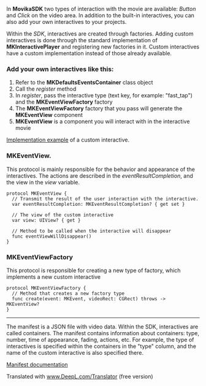 In **MovikaSDK** two types of interaction with the movie are available: _Button_ and _Click_ on the video area. In addition to the built-in interactives, you can also add your own interactives to your projects.

Within the _SDK_, interactives are created through factories. Adding custom interactives is done through the standard implementation of **MKInteractivePlayer** and registering new factories in it. Custom interactives have a custom implementation instead of those already available.

### Add your own interactives like this:

1) Refer to the **MKDefaultsEventsContainer** class object
2) Call the _register_ method
3) In _register_, pass the interactive type (text key, for example: "fast_tap") and the **MKEventViewFactory** factory
4) The **MKEventViewFactory** factory that you pass will generate the **MKEventView** component
5) **MKEventView** is a component you will interact with in the interactive movie

[Implementation example](.../.../src/ios/custom/ViewController.txt) of a custom interactive.

### MKEventView.

This protocol is mainly responsible for the behavior and appearance of the interactives. The actions are described in the _eventResultCompletion_, and the view in the _view_ variable.
```
protocol MKEventView {
  // Transmit the result of the user interaction with the interactive.
  var eventResultCompletion: MKEventResultCompletion? { get set }
  
  // The view of the custom interactive
  var view: UIView? { get }

  // Method to be called when the interactive will disappear
  func eventViewWillDisappear()
}
``` 

### MKEventViewFactory

This protocol is responsible for creating a new type of factory, which implements a new custom interactive
```
protocol MKEventViewFactory {
  // Method that creates a new factory type
  func create(event: MKEvent, videoRect: CGRect) throws -> MKEventView?
}
```
___

The manifest is a JSON file with video data. Within the SDK, interactives are called containers. The manifest contains information about containers: type, number, time of appearance, fading, actions, etc. For example, the type of interactives is specified within the containers in the "type" column, and the name of the custom interactive is also specified there. 

[Manifest documentation](../sdk/android/custom-interactives-en.md) 



Translated with www.DeepL.com/Translator (free version)